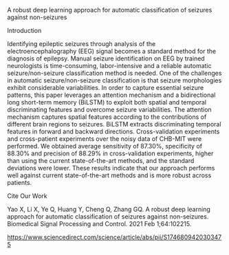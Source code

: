 A robust deep learning approach for automatic classification of seizures against non-seizures

Introduction

Identifying epileptic seizures through analysis of the electroencephalography (EEG) signal becomes a standard method for the diagnosis of epilepsy. Manual seizure identification on EEG by trained neurologists is time-consuming, labor-intensive and a reliable automatic seizure/non-seizure classification method is needed. One of the challenges in automatic seizure/non-seizure classification is that seizure morphologies exhibit considerable variabilities. In order to capture essential seizure patterns, this paper leverages an attention mechanism and a bidirectional long short-term memory (BiLSTM) to exploit both spatial and temporal discriminating features and overcome seizure variabilities. The attention mechanism captures spatial features according to the contributions of different brain regions to seizures. BiLSTM extracts discriminating temporal features in forward and backward directions. Cross-validation experiments and cross-patient experiments over the noisy data of CHB-MIT were performed. We obtained average sensitivity of 87.30%, specificity of 88.30% and precision of 88.29% in cross-validation experiments, higher than using the current state-of-the-art methods, and the standard deviations were lower. These results indicate that our approach performs well against current state-of-the-art methods and is more robust across patients.

Cite Our Work

Yao X, Li X, Ye Q, Huang Y, Cheng Q, Zhang GQ. A robust deep learning approach for automatic classification of seizures against non-seizures. Biomedical Signal Processing and Control. 2021 Feb 1;64:102215.

https://www.sciencedirect.com/science/article/abs/pii/S1746809420303475
